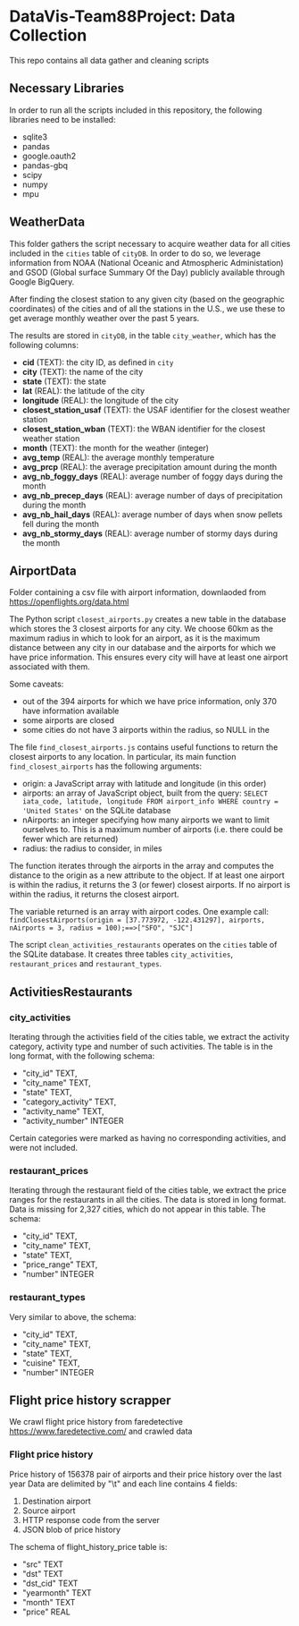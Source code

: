 # DataVis-Team88Project: Data Collection
This repo contains all data gather and cleaning scripts

## Necessary Libraries
In order to run all the scripts included in this repository, the following libraries need
to be installed:
* sqlite3
* pandas
* google.oauth2
* pandas-gbq
* scipy
* numpy
* mpu

## WeatherData

This folder gathers the script necessary to acquire weather data for all cities included
in the `cities` table of `cityDB`. In order to do so, we leverage information from NOAA
(National Oceanic and Atmospheric Administation) and GSOD (Global surface Summary Of the Day)
publicly available through Google BigQuery.

After finding the closest station to any given city (based on the geographic coordinates) of
the cities and of all the stations in the U.S., we use these to get average monthly weather
over the past 5 years.

The results are stored in `cityDB`, in the table `city_weather`, which has the following
columns:
* **cid** (TEXT): the city ID, as defined in `city`
* **city** (TEXT): the name of the city
* **state** (TEXT): the state
* **lat** (REAL): the latitude of the city
* **longitude** (REAL): the longitude of the city
* **closest_station_usaf** (TEXT): the USAF identifier for the closest weather station
* **closest_station_wban** (TEXT): the WBAN identifier for the closest weather station
* **month** (TEXT): the month for the weather (integer)
* **avg_temp** (REAL): the average monthly temperature
* **avg_prcp** (REAL): the average precipitation amount during the month
* **avg_nb_foggy_days** (REAL): average number of foggy days during the month
* **avg_nb_precep_days** (REAL): average number of days of precipitation during the month
* **avg_nb_hail_days** (REAL): average number of days when snow pellets fell during the month
* **avg_nb_stormy_days** (REAL): average number of stormy days during the month

## AirportData

Folder containing a csv file with airport information,
downlaoded from https://openflights.org/data.html

The Python script `closest_airports.py` creates a new table
in the database which stores the 3 closest airports for any city. We choose
60km as the maximum radius in which to look for an airport, as it is the maximum
distance between any city in our database and the airports for which we have price information.
This ensures every city will have at least one airport associated with them.

Some caveats:
* out of the 394 airports for which we have price information, only 370 have information available
* some airports are closed
* some cities do not have 3 airports within the radius, so NULL in the 

The file `find_closest_airports.js` contains useful functions to return the closest airports to any location. In particular, its main function `find_closest_airports` has the following arguments:
* origin: a JavaScript array with latitude and longitude (in this order)
* airports: an array of JavaScript object, built from the query: ```SELECT iata_code, latitude, longitude FROM airport_info WHERE country = 'United States'``` on the SQLite database
* nAirports: an integer specifying how many airports we want to limit ourselves to. This is a maximum number of airports (i.e. there could be fewer which are returned)
* radius: the radius to consider, in miles

The function iterates through the airports in the array and computes the distance to the origin as a new attribute to the object. If at least one airport is within the radius, it returns the 3 (or fewer) closest airports. If no airport is within the radius, it returns the closest airport.

The variable returned is an array with airport codes. One example call:
```findClosestAirports(origin = [37.773972, -122.431297], airports, nAirports = 3, radius = 100);==>["SFO", "SJC"]```

The script `clean_activities_restaurants` operates on the `cities` table of the SQLite 
database. It creates three tables `city_activities`, `restaurant_prices` and `restaurant_types`.

## ActivitiesRestaurants

### city_activities

Iterating through the activities field of the cities table, we extract the activity category,
activity type and number of such activities. The table is in the long format, with the following
schema:

* "city_id" TEXT,
* "city_name" TEXT,
* "state" TEXT,
* "category_activity" TEXT,
* "activity_name" TEXT,
* "activity_number" INTEGER

Certain categories were marked as having no corresponding activities, and were not included.

### restaurant_prices

Iterating through the restaurant field of the cities table, we extract the price ranges for
the restaurants in all the cities. The data is stored in long format.
Data is missing for 2,327 cities, which do not appear in this table. The schema:

* "city_id" TEXT,
* "city_name" TEXT,
* "state" TEXT,
* "price_range" TEXT,
* "number" INTEGER

### restaurant_types

Very similar to above, the schema:

* "city_id" TEXT,
* "city_name" TEXT,
* "state" TEXT,
* "cuisine" TEXT,
* "number" INTEGER


## Flight price history scrapper
We crawl flight price history from faredetective https://www.faredetective.com/ and crawled data

### Flight price history
Price history of 156378 pair of airports and their price history over the last year
Data are delimited by "\t" and each line contains 4 fields: 
1. Destination airport
2. Source airport
3. HTTP response code from the server
4. JSON blob of price history

The schema of flight_history_price table is:
* "src" TEXT
* "dst" TEXT
* "dst_cid" TEXT
* "yearmonth" TEXT
* "month" TEXT
* "price" REAL 